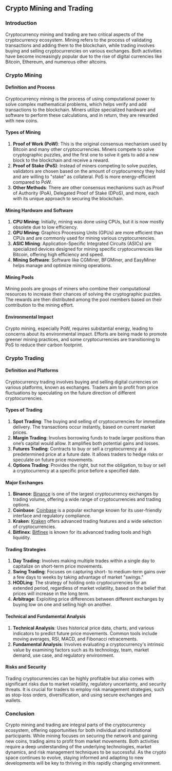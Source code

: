 ## Crypto Mining and Trading

### Introduction

Cryptocurrency mining and trading are two critical aspects of the cryptocurrency ecosystem. Mining refers to the process of validating transactions and adding them to the blockchain, while trading involves buying and selling cryptocurrencies on various exchanges. Both activities have become increasingly popular due to the rise of digital currencies like Bitcoin, Ethereum, and numerous other altcoins.

### Crypto Mining

#### Definition and Process
Cryptocurrency mining is the process of using computational power to solve complex mathematical problems, which helps verify and add transactions to the blockchain. Miners utilize specialized hardware and software to perform these calculations, and in return, they are rewarded with new coins.

#### Types of Mining

1. **Proof of Work (PoW)**: This is the original consensus mechanism used by Bitcoin and many other cryptocurrencies. Miners compete to solve cryptographic puzzles, and the first one to solve it gets to add a new block to the blockchain and receive a reward.
2. **Proof of Stake (PoS)**: Instead of miners competing to solve puzzles, validators are chosen based on the amount of cryptocurrency they hold and are willing to "stake" as collateral. PoS is more energy-efficient compared to PoW.
3. **Other Methods**: There are other consensus mechanisms such as Proof of Authority (PoA), Delegated Proof of Stake (DPoS), and more, each with its unique approach to securing the blockchain.

#### Mining Hardware and Software

1. **CPU Mining**: Initially, mining was done using CPUs, but it is now mostly obsolete due to low efficiency.
2. **GPU Mining**: Graphics Processing Units (GPUs) are more efficient than CPUs and are commonly used for mining various cryptocurrencies.
3. **ASIC Mining**: Application-Specific Integrated Circuits (ASICs) are specialized devices designed for mining specific cryptocurrencies like Bitcoin, offering high efficiency and speed.
4. **Mining Software**: Software like CGMiner, BFGMiner, and EasyMiner helps manage and optimize mining operations.

#### Mining Pools

Mining pools are groups of miners who combine their computational resources to increase their chances of solving the cryptographic puzzles. The rewards are then distributed among the pool members based on their contribution to the mining effort.

#### Environmental Impact

Crypto mining, especially PoW, requires substantial energy, leading to concerns about its environmental impact. Efforts are being made to promote greener mining practices, and some cryptocurrencies are transitioning to PoS to reduce their carbon footprint.

### Crypto Trading

#### Definition and Platforms
Cryptocurrency trading involves buying and selling digital currencies on various platforms, known as exchanges. Traders aim to profit from price fluctuations by speculating on the future direction of different cryptocurrencies.

#### Types of Trading

1. **Spot Trading**: The buying and selling of cryptocurrencies for immediate delivery. The transactions occur instantly, based on current market prices.
2. **Margin Trading**: Involves borrowing funds to trade larger positions than one’s capital would allow. It amplifies both potential gains and losses.
3. **Futures Trading**: Contracts to buy or sell a cryptocurrency at a predetermined price at a future date. It allows traders to hedge risks or speculate on future price movements.
4. **Options Trading**: Provides the right, but not the obligation, to buy or sell a cryptocurrency at a specific price before a specified date.

#### Major Exchanges

1. **Binance**: [Binance](https://www.binance.com/) is one of the largest cryptocurrency exchanges by trading volume, offering a wide range of cryptocurrencies and trading options.
2. **Coinbase**: [Coinbase](https://www.coinbase.com/) is a popular exchange known for its user-friendly interface and regulatory compliance.
3. **Kraken**: [Kraken](https://www.kraken.com/) offers advanced trading features and a wide selection of cryptocurrencies.
4. **Bitfinex**: [Bitfinex](https://www.bitfinex.com/) is known for its advanced trading tools and high liquidity.

#### Trading Strategies

1. **Day Trading**: Involves making multiple trades within a single day to capitalize on short-term price movements.
2. **Swing Trading**: Focuses on capturing short- to medium-term gains over a few days to weeks by taking advantage of market "swings."
3. **HODLing**: The strategy of holding onto cryptocurrencies for an extended period, regardless of market volatility, based on the belief that prices will increase in the long term.
4. **Arbitrage**: Exploiting price differences between different exchanges by buying low on one and selling high on another.

#### Technical and Fundamental Analysis

1. **Technical Analysis**: Uses historical price data, charts, and various indicators to predict future price movements. Common tools include moving averages, RSI, MACD, and Fibonacci retracements.
2. **Fundamental Analysis**: Involves evaluating a cryptocurrency's intrinsic value by examining factors such as its technology, team, market demand, use case, and regulatory environment.

#### Risks and Security

Trading cryptocurrencies can be highly profitable but also comes with significant risks due to market volatility, regulatory uncertainty, and security threats. It is crucial for traders to employ risk management strategies, such as stop-loss orders, diversification, and using secure exchanges and wallets.

### Conclusion

Crypto mining and trading are integral parts of the cryptocurrency ecosystem, offering opportunities for both individual and institutional participants. While mining focuses on securing the network and gaining new coins, trading aims to profit from market movements. Both activities require a deep understanding of the underlying technologies, market dynamics, and risk management techniques to be successful. As the crypto space continues to evolve, staying informed and adapting to new developments will be key to thriving in this rapidly changing environment.
